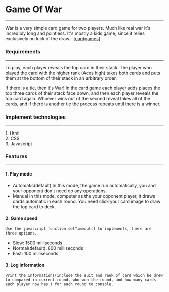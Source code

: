 # Game Of War
<hr>
War is a very simple card game for two players. Much like real war it's incredibly long and pointless. It's mostly a kids game, since it relies exclusively on luck of the draw. -[<a href="https://cardgames.io/war/#about" target="_blank">cardgames</a>]

### Requirements
<hr>
To play, each player reveals the top card in their stack. The player who played the card with the higher rank (Aces high) takes both cards and puts them at the bottom of their stack in an arbitrary order.

If there is a tie, then it's War! In the card game each player adds places the top three cards of their stack face down, and then each player reveals the top card again. Whoever wins out of the second reveal takes all of the cards, and if there is another tie the process repeats until there is a winner.<br/>
### Implement technologies
<hr>
1. Html<br>
2. CSS<br>
3. Javascript<br>

### Features<hr>
 
#### 1. Play mode<br>
   * Automatic(default)
     In this mode, the game run automatically, you and your opponent don't need do any operations.
   * Manual
     In this mode, computer as the your opponent player, it draws cards automatic in each round. You need click your card image to draw the top card to deck.

#### 2. Game speed<br>
    Use the javascript function setTimeout() to implements, there are three options.
   * Slow: 1500 milliseconds
   * Normal(default): 800 milliseconds
   * Fast: 100 milliseconds

#### 3. Log information
    Print the informations(include the suit and rank of card which be drew to compared in current round, who won the round, and how many cards each player now has.) for each round to console.
